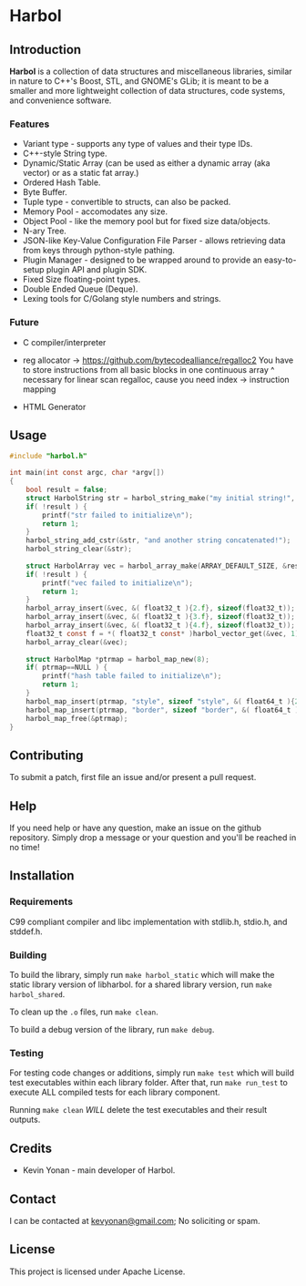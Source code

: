 # Harbol

## Introduction

**Harbol** is a collection of data structures and miscellaneous libraries, similar in nature to C++'s Boost, STL, and GNOME's GLib; it is meant to be a smaller and more lightweight collection of data structures, code systems, and convenience software.


### Features

* Variant type - supports any type of values and their type IDs.
* C++-style String type.
* Dynamic/Static Array (can be used as either a dynamic array (aka vector) or as a static fat array.)
* Ordered Hash Table.
* Byte Buffer.
* Tuple type - convertible to structs, can also be packed.
* Memory Pool - accomodates any size.
* Object Pool - like the memory pool but for fixed size data/objects.
* N-ary Tree.
* JSON-like Key-Value Configuration File Parser - allows retrieving data from keys through python-style pathing.
* Plugin Manager - designed to be wrapped around to provide an easy-to-setup plugin API and plugin SDK.
* Fixed Size floating-point types.
* Double Ended Queue (Deque).
* Lexing tools for C/Golang style numbers and strings.


### Future

* C compiler/interpreter
* reg allocator -> https://github.com/bytecodealliance/regalloc2
You have to store instructions from all basic blocks in one continuous array
^ necessary for linear scan regalloc, cause you need index -> instruction mapping 

* HTML Generator


## Usage

```c
#include "harbol.h"

int main(int const argc, char *argv[])
{
	bool result = false;
	struct HarbolString str = harbol_string_make("my initial string!", &result);
	if( !result ) {
		printf("str failed to initialize\n");
		return 1;
	}
	harbol_string_add_cstr(&str, "and another string concatenated!");
	harbol_string_clear(&str);
	
	struct HarbolArray vec = harbol_array_make(ARRAY_DEFAULT_SIZE, &result);
	if( !result ) {
		printf("vec failed to initialize\n");
		return 1;
	}
	harbol_array_insert(&vec, &( float32_t ){2.f}, sizeof(float32_t));
	harbol_array_insert(&vec, &( float32_t ){3.f}, sizeof(float32_t));
	harbol_array_insert(&vec, &( float32_t ){4.f}, sizeof(float32_t));
	float32_t const f = *( float32_t const* )harbol_vector_get(&vec, 1);
	harbol_array_clear(&vec);
	
	struct HarbolMap *ptrmap = harbol_map_new(8);
	if( ptrmap==NULL ) {
		printf("hash table failed to initialize\n");
		return 1;
	}
	harbol_map_insert(ptrmap, "style", sizeof "style", &( float64_t ){2.3553}, sizeof(float64_t));
	harbol_map_insert(ptrmap, "border", sizeof "border", &( float64_t ){12.995}, sizeof(float64_t));
	harbol_map_free(&ptrmap);
}
```

## Contributing

To submit a patch, first file an issue and/or present a pull request.

## Help

If you need help or have any question, make an issue on the github repository.
Simply drop a message or your question and you'll be reached in no time!

## Installation

### Requirements

C99 compliant compiler and libc implementation with stdlib.h, stdio.h, and stddef.h.

### Building

To build the library, simply run `make harbol_static` which will make the static library version of libharbol.
for a shared library version, run `make harbol_shared`.

To clean up the `.o` files, run `make clean`.

To build a debug version of the library, run `make debug`.

### Testing

For testing code changes or additions, simply run `make test` which will build test executables within each library folder.
After that, run `make run_test` to execute ALL compiled tests for each library component.

Running `make clean` _WILL_ delete the test executables and their result outputs.

## Credits

* Kevin Yonan - main developer of Harbol.


## Contact

I can be contacted at kevyonan@gmail.com; No soliciting or spam.


## License

This project is licensed under Apache License.
